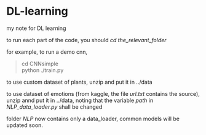# DL-learning    

my note for DL learning   
        
to run each part of the code, you should *cd the_relevant_folder*   

for example, to run a demo cnn,    

> cd CNNsimple   
> python ./train.py   

to use custom dataset of plants, unzip and put it in ../data   

to use dataset of emotions (from kaggle, the file *url.txt* contains the source), unzip annd put it in ../data, noting that the variable *path* in *NLP_data_loader.py* shall be changed   

folder *NLP* now contains only a data_loader, common models will be updated soon.